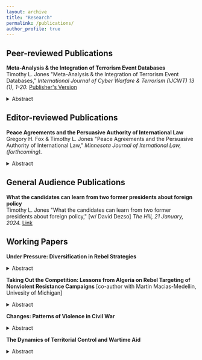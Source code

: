 ```yaml
---
layout: archive
title: "Research"
permalink: /publications/
author_profile: true
---
```


## Peer-reviewed Publications

**Meta-Analysis & the Integration of Terrorism Event Databases**    
Timothy L. Jones "Meta-Analysis & the Integration of Terrorism Event Databases," *International Journal of Cyber Warfare & Terrorism (IJCWT) 13 (1), 1-20.* [Publisher's Version](https://www.igi-global.com/article/meta-analysis-and-the-integration-of-terrorism-event-databases/335944)

<details>
<summary>Abstract</summary>
Why do terrorist attacks occur in certain places and times but not others? Despite advances in collection and empirical methods, the literature has produced divergent results and reached little consensus for common hypotheses about the economic, political, and social causes of terrorism. It is hard to know what to make disagreements as studies adopt disparate research designs using different datasets covering different locations and times. This article applies the xSub data protocol to conduct a meta-analysis of terrorism event datasets and isolate explanations for variations in findings. Although the datasets are constructed for different purposes by different research teams, with different inclusion standards, processing data onto a common event typology, and conducting analysis across common coverage reduces heterogeneity in findings. This protocol also facilitates comparisons with general conflict event datasets, providing researchers, policymakers, and practitioners with a broader context for understanding terrorism in relation to other forms of violence.  
</details>

## Editor-reviewed Publications

**Peace Agreements and the Persuasive Authority of International Law** <br>
Gregory H. Fox & Timothy L. Jones "Peace Agreements and the Persuasive Authority of International Law," *Minnesota Journal of Iternational Law, (forthcoming).*

<details>
<summary>Abstract</summary>
Non-international armed conflicts, or “NIACs,” are the most common form of warfare in the contemporary era. Not surprisingly, agreements ending NIACs are the most common type of peace agreement. But NIAC agreements appear permanently suspended in an international legal limbo: they do not qualify as binding treaties and neither international actors nor scholars agree on another legal status. <br><br>

This article is the second in a series to explore alternatives to the binding/non-binding dichotomy in understanding NIAC agreements’ relation to international law. We collected and coded all final NIAC agreements from 1991 to 2017 for incorporation of a range of international law principles, grouped primarily as those related to governance in the post-conflict state and those pertaining to transitional justice. We proposed a series of hypotheses as to why some agreements might have higher rates of incorporation and some lower.<br><br> 

Our primary findings reveal: (i) a notable increase in the incorporation of transitional justice principles, not governance principles, when the United Nations assumes roles such as party, mediator, observer, or witness; (ii) a decrease in international law incorporation, when regional organizations are involved in any capacity; and (iii) an associated decrease in overall international law incorporation, specifically governance principles, as conflicts become more lethal or focus on territorial disputes. <br><br>

The UN’s association with higher inclusion of international norms, as well as the ubiquity of including governance norms when any third party joins a NIAC peace process, casts the agreements as important vehicles for implementing and enforcing international legal principles. This role for international law is not dependent on the agreements’ formal status. But the critical participation of the UN -- an organization not only built on fidelity to international law but that instructs its representatives to employ international law as a framework for peace process -- is also a marker of this role’s fragility. Recent gridlock in the UN may have dire implications for this mode of legal influence. <br><br>
</details>

## General Audience Publications

**What the candidates can learn from two former presidents about foreign policy**    
Timothy L. Jones "What the candidates can learn from two former presidents about foreign policy," [w/ David Dezso] *The Hill, 21 January, 2024.* [Link](https://thehill.com/opinion/international/4417080-what-the-candidates-should-learn-from-two-former-presidents-about-foreign-policy/)

## Working Papers

**Under Pressure: Diversification in Rebel Strategies**

<details>
<summary>Abstract</summary>
Why and when do rebels bundle different violent strategies in pursuit of desired objectives in civil war? Answering this question is complicated as different forms of contention are often studied in isolation at high levels of temporal aggregation. However, militant organizations in civil wars frequently adopt and discard a range of strategies over the course of a conflict. This paper advances and tests the theory that strategic diversification by rebel groups is part of the interdependent process of violence amongst belligerents in civil wars. By introducing a dynamic measure of state lethal operations, I find that militant groups expand and contract violent repertoires in response to variation in pressure levied upon them by the state. The findings provide new insight into adaptive behavior of rebel groups and the timing of violence. This work has important implications in the evaluation of countermeasures and the formation of policies seeking to prevent and reduce the occurrence of political violence.
</details>

**Taking Out the Competition: Lessons from Algeria on Rebel Targeting of Nonviolent Resistance Campaigns** [co-author with Martin Macias-Medellin, Univesity of Michigan]

<details>
<summary>Abstract</summary>
To what extent does competition shape rebel behavior in civil war? While scholars have increasingly scrutinized the impact of multiple armed rebel groups on conflict dynamics, this study also considers a less examined aspect: the influence of nonviolent rivals. We posit that rebel groups strategically target high-profile social personalities during periods of fragmented opposition, viewing them as a threat to their political relevance and authority, to bolster their support base, and eliminate alternative means to challenge the state. As nonviolent resistance campaigns diminish or disappear, rebel groups pivot their attention towards targeting rival militant factions, state security forces, and the general population. Our theory is substantiated through an original dataset detailing violent events in Algeria from 1988 to 2001, supplemented by a large-N analysis encompassing 36 civil wars spanning from 1972 to 2020. This research sheds new light on the targeting behavior of rebel groups and underscores the significance of considering both violent and nonviolent dimensions in understanding civil conflict dynamics.    
</details>

**Changes: Patterns of Violence in Civil War**

<details>
<summary>Abstract</summary>
What explains variation in patterns of violence across time and space in armed conflict? Understanding the sources of heterogeneity in violence over time and across different locations can provide insights into the ways in which armed conflict adapts and evolves, and potential ways to anticipate and respond to these changes with more effective policies and countermeasures. However, identification of and insight into patterns can be limited by the reliance upon narrow and incomplete measures. This paper introduces a novel measurement strategy to consider patterns of violence POV in civil wars. This approach integrates and organizes data from leading conflict event datasets along the following dimensions: target, force, and magnitude for government forces and challengers in 33 civil wars in 26 countries from 1997 to 2021. This approach and accompanying dataset provides a unique opportunity to analyze mechanisms shaping heterogeneity in violence and explore under what conditions different patterns of violence may emerge. In this paper, I demonstrate how the this measurement strategy improve identification and analysis of trends and illustrate the research questions it could help answer. By leveraging this approach, scholars and policymakers can gain a better understanding of the drivers of violence in armed conflict and develop more effective strategies to reduce its occurrence.
</details>

**The Dynamics of Territorial Control and Wartime Aid**

<details>
<summary>Abstract</summary>
Can developmental aid and coercive strategies work in concert to enhance the durability and quality of peace in war-torn communities? This paper contributes to the burgeoning body of research on counterinsurgency practices by offering novel insights and data on the relationship between wartime aid and the establishment of political stability by investigating whether territorial control is precondition for the efficacy of aid provisions, or if alternatively, aid can serve as an instrument to establish control in contested areas. This study also tests the assumption that wartime aid can bolster cooperation and intelligence sharing from the local population to the counterinsurgent and hinder such flows to rebel groups by delving deeper into the evolution of the quality and nature of violence perpetrated by belligerents. The implications of this research are important for conflict management and peacebuilding discourse. It contributes to ongoing debates concerning resource allocation in conflict zones and the strategic sequencing of priorities aimed at constructing enduring peace and stable governance structures. This work can also help differentiate between successful and unsuccessful counterinsurgency practices, enriching our comprehension of the factors underlying the varying outcomes of aid initiatives.  
</details>

